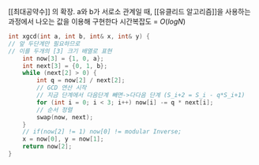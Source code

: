 [[최대공약수]] 의 확장.
a와 b가 서로소 관계일 때,
[[유클리드 알고리즘]]을 사용하는 과정에서 나오는 값을 이용해 구현한다
시간복잡도 = $O(logN)$
```cpp
int xgcd(int a, int b, int& x, int& y) {
// 앞 두단계만 필요하므로
// 이를 두개의 [3] 크기 배열로 표현
	int now[3] = {1, 0, a};
	int next[3] = {0, 1, b};
	while (next[2] > 0) {
		int q = now[2] / next[2];
		// GCD 연산 시작
		// 지금 단계에서 다음단계 빼면->다다음 단계 (S_i+2 = S_i - q*S_i+1)
		for (int i = 0; i < 3; i++) now[i] -= q * next[i];
		// 순서 정렬
		swap(now, next);
	}
	// if(now[2] != 1) now[0] != modular Inverse; 
	x = now[0], y = now[1];
	return now[2];
}
```